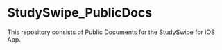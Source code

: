 # StudySwipe_PublicDocs

This repository consists of Public Documents for the StudySwipe for iOS App.
